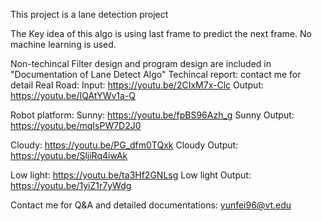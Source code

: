 This project is a lane detection project

The Key idea of this algo is using last frame to predict the next frame.
No machine learning is used.

Non-techincal Filter design and program design are included in "Documentation of Lane Detect Algo"
Techincal report: contact me for detail
Real Road:
Input: https://youtu.be/2CIxM7x-Clc
Output: https://youtu.be/IQAtYWv1a-Q

Robot platform:
Sunny: https://youtu.be/fpBS96Azh_g
Sunny Output: https://youtu.be/mqIsPW7D2J0

Cloudy: https://youtu.be/PG_dfm0TQxk
Cloudy Output: https://youtu.be/SljiRq4iwAk

Low light: https://youtu.be/ta3Hf2GNLsg
Low light Output: https://youtu.be/1yiZ1r7yWdg

Contact me for Q&A  and detailed documentations: yunfei96@vt.edu
